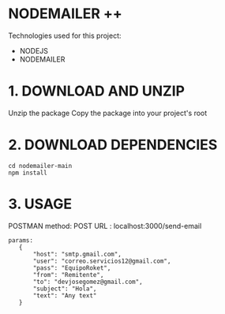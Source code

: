 # NODEMAILER ++
Technologies used for this project:
- NODEJS
- NODEMAILER

# 1. DOWNLOAD AND UNZIP
 Unzip the package
 Copy the package into your project's root 
# 2. DOWNLOAD DEPENDENCIES
```
cd nodemailer-main
npm install
```
# 3. USAGE
 POSTMAN 
 method: POST
 URL : localhost:3000/send-email
 ```
 params:
    {
        "host": "smtp.gmail.com",
        "user": "correo.servicios12@gmail.com",
        "pass": "EquipoRoket",
        "from": "Remitente",
        "to": "devjosegomez@gmail.com",
        "subject": "Hola",
        "text": "Any text"
    }
```

 
 
